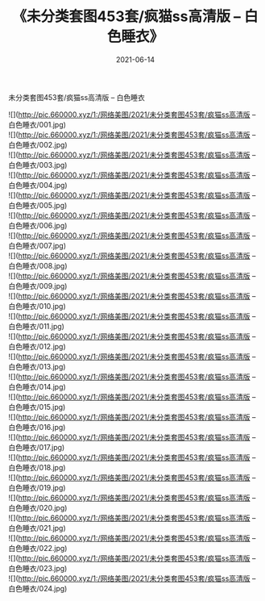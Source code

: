 ﻿---
layout: post
title:  《未分类套图453套/疯猫ss高清版 – 白色睡衣》
date:   2021-06-14
img: http://pic.660000.xyz/1:/网络美图/2021/未分类套图453套/疯猫ss高清版 – 白色睡衣/000.jpg
categories: [美女, 清纯, 唯美]
---

未分类套图453套/疯猫ss高清版 – 白色睡衣

 ![](http://pic.660000.xyz/1:/网络美图/2021/未分类套图453套/疯猫ss高清版 – 白色睡衣/001.jpg) <br>![](http://pic.660000.xyz/1:/网络美图/2021/未分类套图453套/疯猫ss高清版 – 白色睡衣/002.jpg) <br>![](http://pic.660000.xyz/1:/网络美图/2021/未分类套图453套/疯猫ss高清版 – 白色睡衣/003.jpg) <br>![](http://pic.660000.xyz/1:/网络美图/2021/未分类套图453套/疯猫ss高清版 – 白色睡衣/004.jpg) <br>![](http://pic.660000.xyz/1:/网络美图/2021/未分类套图453套/疯猫ss高清版 – 白色睡衣/005.jpg) <br>![](http://pic.660000.xyz/1:/网络美图/2021/未分类套图453套/疯猫ss高清版 – 白色睡衣/006.jpg) <br>![](http://pic.660000.xyz/1:/网络美图/2021/未分类套图453套/疯猫ss高清版 – 白色睡衣/007.jpg) <br>![](http://pic.660000.xyz/1:/网络美图/2021/未分类套图453套/疯猫ss高清版 – 白色睡衣/008.jpg) <br>![](http://pic.660000.xyz/1:/网络美图/2021/未分类套图453套/疯猫ss高清版 – 白色睡衣/009.jpg) <br>![](http://pic.660000.xyz/1:/网络美图/2021/未分类套图453套/疯猫ss高清版 – 白色睡衣/010.jpg) <br>![](http://pic.660000.xyz/1:/网络美图/2021/未分类套图453套/疯猫ss高清版 – 白色睡衣/011.jpg) <br>![](http://pic.660000.xyz/1:/网络美图/2021/未分类套图453套/疯猫ss高清版 – 白色睡衣/012.jpg) <br>![](http://pic.660000.xyz/1:/网络美图/2021/未分类套图453套/疯猫ss高清版 – 白色睡衣/013.jpg) <br>![](http://pic.660000.xyz/1:/网络美图/2021/未分类套图453套/疯猫ss高清版 – 白色睡衣/014.jpg) <br>![](http://pic.660000.xyz/1:/网络美图/2021/未分类套图453套/疯猫ss高清版 – 白色睡衣/015.jpg) <br>![](http://pic.660000.xyz/1:/网络美图/2021/未分类套图453套/疯猫ss高清版 – 白色睡衣/016.jpg) <br>![](http://pic.660000.xyz/1:/网络美图/2021/未分类套图453套/疯猫ss高清版 – 白色睡衣/017.jpg) <br>![](http://pic.660000.xyz/1:/网络美图/2021/未分类套图453套/疯猫ss高清版 – 白色睡衣/018.jpg) <br>![](http://pic.660000.xyz/1:/网络美图/2021/未分类套图453套/疯猫ss高清版 – 白色睡衣/019.jpg) <br>![](http://pic.660000.xyz/1:/网络美图/2021/未分类套图453套/疯猫ss高清版 – 白色睡衣/020.jpg) <br>![](http://pic.660000.xyz/1:/网络美图/2021/未分类套图453套/疯猫ss高清版 – 白色睡衣/021.jpg) <br>![](http://pic.660000.xyz/1:/网络美图/2021/未分类套图453套/疯猫ss高清版 – 白色睡衣/022.jpg) <br>![](http://pic.660000.xyz/1:/网络美图/2021/未分类套图453套/疯猫ss高清版 – 白色睡衣/023.jpg) <br>![](http://pic.660000.xyz/1:/网络美图/2021/未分类套图453套/疯猫ss高清版 – 白色睡衣/024.jpg) <br>